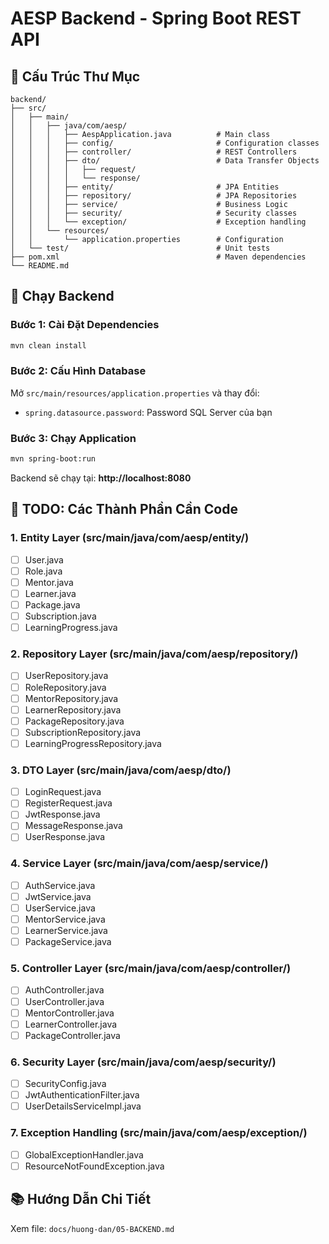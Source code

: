 # AESP Backend - Spring Boot REST API

## 📁 Cấu Trúc Thư Mục

```
backend/
├── src/
│   ├── main/
│   │   ├── java/com/aesp/
│   │   │   ├── AespApplication.java          # Main class
│   │   │   ├── config/                       # Configuration classes
│   │   │   ├── controller/                   # REST Controllers
│   │   │   ├── dto/                          # Data Transfer Objects
│   │   │   │   ├── request/
│   │   │   │   └── response/
│   │   │   ├── entity/                       # JPA Entities
│   │   │   ├── repository/                   # JPA Repositories
│   │   │   ├── service/                      # Business Logic
│   │   │   ├── security/                     # Security classes
│   │   │   └── exception/                    # Exception handling
│   │   └── resources/
│   │       └── application.properties        # Configuration
│   └── test/                                 # Unit tests
├── pom.xml                                   # Maven dependencies
└── README.md
```

## 🚀 Chạy Backend

### Bước 1: Cài Đặt Dependencies
```bash
mvn clean install
```

### Bước 2: Cấu Hình Database
Mở `src/main/resources/application.properties` và thay đổi:
- `spring.datasource.password`: Password SQL Server của bạn

### Bước 3: Chạy Application
```bash
mvn spring-boot:run
```

Backend sẽ chạy tại: **http://localhost:8080**

## 📝 TODO: Các Thành Phần Cần Code

### 1. Entity Layer (src/main/java/com/aesp/entity/)
- [ ] User.java
- [ ] Role.java
- [ ] Mentor.java
- [ ] Learner.java
- [ ] Package.java
- [ ] Subscription.java
- [ ] LearningProgress.java

### 2. Repository Layer (src/main/java/com/aesp/repository/)
- [ ] UserRepository.java
- [ ] RoleRepository.java
- [ ] MentorRepository.java
- [ ] LearnerRepository.java
- [ ] PackageRepository.java
- [ ] SubscriptionRepository.java
- [ ] LearningProgressRepository.java

### 3. DTO Layer (src/main/java/com/aesp/dto/)
- [ ] LoginRequest.java
- [ ] RegisterRequest.java
- [ ] JwtResponse.java
- [ ] MessageResponse.java
- [ ] UserResponse.java

### 4. Service Layer (src/main/java/com/aesp/service/)
- [ ] AuthService.java
- [ ] JwtService.java
- [ ] UserService.java
- [ ] MentorService.java
- [ ] LearnerService.java
- [ ] PackageService.java

### 5. Controller Layer (src/main/java/com/aesp/controller/)
- [ ] AuthController.java
- [ ] UserController.java
- [ ] MentorController.java
- [ ] LearnerController.java
- [ ] PackageController.java

### 6. Security Layer (src/main/java/com/aesp/security/)
- [ ] SecurityConfig.java
- [ ] JwtAuthenticationFilter.java
- [ ] UserDetailsServiceImpl.java

### 7. Exception Handling (src/main/java/com/aesp/exception/)
- [ ] GlobalExceptionHandler.java
- [ ] ResourceNotFoundException.java

## 📚 Hướng Dẫn Chi Tiết

Xem file: `docs/huong-dan/05-BACKEND.md`
